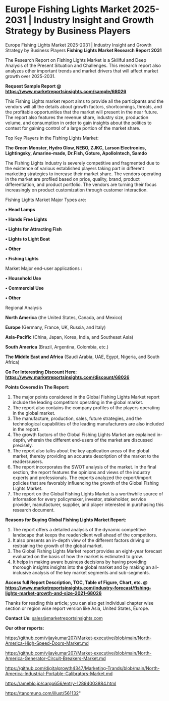 # Europe Fishing Lights Market 2025-2031 | Industry Insight and Growth Strategy by Business Players
 Europe Fishing Lights Market 2025-2031 | Industry Insight and Growth Strategy by Business Players
<strong>Fishing Lights Market Research Report 2031</strong>

The Research Report on Fishing Lights Market is a Skillful and Deep Analysis of the Present Situation and Challenges. This research report also analyzes other important trends and market drivers that will affect market growth over 2025-2031.

<strong>Request Sample Report @ <a href=https://www.marketreportsinsights.com/sample/68026>https://www.marketreportsinsights.com/sample/68026</a></strong>

This Fishing Lights market report aims to provide all the participants and the vendors will all the details about growth factors, shortcomings, threats, and the profitable opportunities that the market will present in the near future. The report also features the revenue share, industry size, production volume, and consumption in order to gain insights about the politics to contest for gaining control of a large portion of the market share.

Top Key Players in the Fishing Lights Market:

<strong>The Green Monster, Hydro Glow, NEBO, ZJKC, Larson Electronics, Lightingsky, Amarine-made, Dr.Fish, Goture, ApolloIntech, Samdo</strong>

The Fishing Lights Industry is severely competitive and fragmented due to the existence of various established players taking part in different marketing strategies to increase their market share. The vendors operating in the market are profiled based on price, quality, brand, product differentiation, and product portfolio. The vendors are turning their focus increasingly on product customization through customer interaction.

Fishing Lights Market Major Types are:

<strong>• Head Lamps

• Hands Free Lights

• Lights for Attracting Fish

• Lights to Light Boat

• Other

• Fishing Lights</strong>

Market Major end-user applications :

<strong>• Household Use

• Commercial Use

• Other</strong>

Regional Analysis

</u><strong><b>North America</b></strong> (the United States, Canada, and Mexico)

<strong><b>Europe </b></strong>(Germany, France, UK, Russia, and Italy)

<strong><b>Asia-Pacific</b></strong> (China, Japan, Korea, India, and Southeast Asia)

<strong><b>South America</b></strong> (Brazil, Argentina, Colombia, etc.)

<strong><b>The Middle East and Africa</b></strong> (Saudi Arabia, UAE, Egypt, Nigeria, and South Africa)

<strong>Go For Interesting Discount Here: <a href=https://www.marketreportsinsights.com/discount/68026>https://www.marketreportsinsights.com/discount/68026</a></strong>

<strong>Points Covered in The Report:</strong>
<ol>
  <li>The major points considered in the Global Fishing Lights Market report include the leading competitors operating in the global market.</li>
  <li>The report also contains the company profiles of the players operating in the global market.</li>
  <li>The manufacture, production, sales, future strategies, and the technological capabilities of the leading manufacturers are also included in the report.</li>
  <li>The growth factors of the Global Fishing Lights Market are explained in-depth, wherein the different end-users of the market are discussed precisely.</li>
  <li>The report also talks about the key application areas of the global market, thereby providing an accurate description of the market to the readers/users.</li>
  <li>The report incorporates the SWOT analysis of the market. In the final section, the report features the opinions and views of the industry experts and professionals. The experts analyzed the export/import policies that are favorably influencing the growth of the Global Fishing Lights Market.</li>
  <li>The report on the Global Fishing Lights Market is a worthwhile source of information for every policymaker, investor, stakeholder, service provider, manufacturer, supplier, and player interested in purchasing this research document.</li>
</ol>
<strong>Reasons for Buying Global Fishing Lights Market Report:</strong>

<ol>
  <li>The report offers a detailed analysis of the dynamic competitive landscape that keeps the reader/client well ahead of the competitors.</li>
  <li>It also presents an in-depth view of the different factors driving or restraining the growth of the global market.</li>
  <li>The Global Fishing Lights Market report provides an eight-year forecast evaluated on the basis of how the market is estimated to grow.</li>
  <li>It helps in making aware business decisions by having providing thorough insights insights into the global market and by making an all-inclusive analysis of the key market segments and sub-segments.</li>
</ol>
<strong>Access full Report Description, TOC, Table of Figure, Chart, etc. @ <a href=https://www.marketreportsinsights.com/industry-forecast/fishing-lights-market-growth-and-size-2021-68026>https://www.marketreportsinsights.com/industry-forecast/fishing-lights-market-growth-and-size-2021-68026</a></strong>


Thanks for reading this article; you can also get individual chapter wise section or region wise report version like Asia, United States, Europe.

<strong>Contact Us:</strong>
sales@marketreportsinsights.com

<strong>Our other reports:</strong>

<a href=https://github.com/vijaykumar207/Market-executive/blob/main/North-America-High-Speed-Doors-Market.md>https://github.com/vijaykumar207/Market-executive/blob/main/North-America-High-Speed-Doors-Market.md</a>

<a href=https://github.com/vijaykumar207/Market-executive/blob/main/North-America-Generator-Circuit-Breakers-Market.md>https://github.com/vijaykumar207/Market-executive/blob/main/North-America-Generator-Circuit-Breakers-Market.md</a>

<a href=https://github.com/digitalgrowth4347/Marketing-Trands/blob/main/North-America-Industrial-Portable-Calibrators-Market.md>https://github.com/digitalgrowth4347/Marketing-Trands/blob/main/North-America-Industrial-Portable-Calibrators-Market.md</a>

<a href=https://ameblo.jp/cargo656/entry-12894003884.html>https://ameblo.jp/cargo656/entry-12894003884.html</a>

<a href=https://tanomuno.com/illust/561132>https://tanomuno.com/illust/561132</a>"
